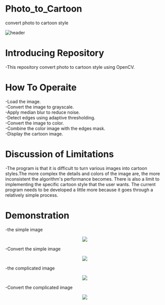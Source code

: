 # Photo_to_Cartoon
convert photo to cartoon style

![header](https://capsule-render.vercel.app/api?type=slice&color=auto&height=250&section=header&text=Photo&nbsp;to&nbsp;Cartoon&fontSize=90)

# Introducing Repository
-This repository convert photo to cartoon style using OpenCV.

# How To Operaite
-Load the image.<br/>
-Convert the image to grayscale.<br/>
-Apply median blur to reduce noise.<br/>
-Detect edges using adaptive thresholding.<br/>
-Convert the image to color.<br/>
-Combine the color image with the edges mask.<br/>
-Display the cartoon image.<br/>

# Discussion of Limitations
-The program is that it is difficult to turn various images into cartoon styles.The more complex the details and colors of the image are, the more inconsistent the algorithm's performance becomes. There is also a limit to implementing the specific cartoon style that the user wants. The current program needs to be developed a little more because it goes through a relatively simple process.<br/>

# Demonstration
-the simple image<br/>
<p align="center">
  <img src="https://github.com/joyuns/Photo_to_Cartoon/assets/90548771/ce581d04-9de7-4730-9fd5-52b0d757de59">
</p>
-Convert the simple image<br/>
<p align="center">
  <img src="https://github.com/joyuns/Photo_to_Cartoon/assets/90548771/046d7db4-8a27-449b-8ed7-1bcb7f017e54">
</p>
-the complicated image<br/>
<p align="center">
  <img src="https://github.com/joyuns/Photo_to_Cartoon/assets/90548771/1114d9f4-da3a-4751-b6e1-fbafec74caec">
</p>
-Convert the complicated image<br/>
<p align="center">
  <img src="https://github.com/joyuns/Photo_to_Cartoon/assets/90548771/45b62211-69f0-47ec-8793-8eeecb8f99a8)">
</p>
